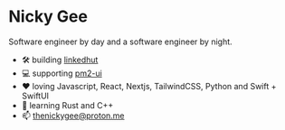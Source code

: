 # Nicky Gee

Software engineer by day and a software engineer by night.
- 🛠️ building [linkedhut](https://www.linkedhut.com/)
- 💻 supporting [pm2-ui](https://github.com/thenickygee/pm2-ui)
- ❤️ loving Javascript, React, Nextjs, TailwindCSS, Python and Swift + SwiftUI
- 🌱 learning Rust and C++
- 📫 thenickygee@proton.me
